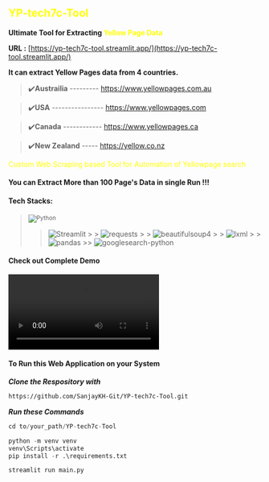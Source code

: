 <h2 style="color: Yellow;">YP-tech7c-Tool</h2>

**Ultimate Tool for Extracting <span style="color: Yellow;">Yellow Page Data</span>**

**URL :** [https://yp-tech7c-tool.streamlit.app/](https://yp-tech7c-tool.streamlit.app/)

**It can extract Yellow Pages data from 4 countries.**

> ✔️**Austrailia** --------- https://www.yellowpages.com.au

> ✔️**USA** ---------------- https://www.yellowpages.com

> ✔️**Canada** ------------ https://www.yellowpages.ca

> ✔️**New Zealand** ----- https://yellow.co.nz

<span style="color: Yellow;">Custom Web Scraping based Tool for Automation of Yellowpage search</span>

#### You can Extract More than 100 Page's Data in single Run !!!

#### Tech Stacks:

> <sub>![Python][Python]</sub>
>
> > ![Streamlit][Streamlit] > > ![requests][requests] > > ![beautifulsoup4][beautifulsoup4] > > ![lxml][lxml] > > ![pandas][pandas] >> ![googlesearch-python][googlesearch-python]

#### Check out Complete Demo

<video src="YP_Exctractor_Demo.mp4" controls title="Title"></video>

[Python]: https://img.shields.io/badge/-Python-07065c?style=plastic&logo=python&logoColor=white
[Streamlit]: https://img.shields.io/badge/-Streamlit-red?style=plastic&logo=streamlit&logoColor=white
[requests]: https://img.shields.io/badge/-requests-purple?style=plastic&logo=requests&logoColor=white
[beautifulsoup4]: https://img.shields.io/badge/-beautifulsoup4-gold?style=plastic&logo=beautifulsoup&logoColor=white
[lxml]: https://img.shields.io/badge/-lxml-brown?style=plastic&logo=lxml&logoColor=white
[pandas]: https://img.shields.io/badge/-pandas-blue?style=plastic&logo=pandas&logoColor=white
[googlesearch-python]: https://img.shields.io/badge/-googlesearch--python-black?style=plastic&logo=python&logoColor=white

#### To Run this Web Application on your System

**_Clone the Respository with_**

```bash
https://github.com/SanjayKH-Git/YP-tech7c-Tool.git
```

**_Run these Commands_**

```python
cd to/your_path/YP-tech7c-Tool
```

```python
python -m venv venv
venv\Scripts\activate
pip install -r .\requirements.txt
```

```python
streamlit run main.py
```
